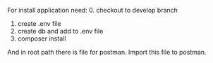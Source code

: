 For install application need:
0. checkout to develop branch
1. create .env file 
2. create db and add to .env file
3. composer install

And in root path there is file for postman. Import this file to postman.
 
